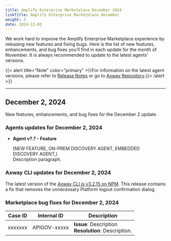 ```yaml
---
title: Amplify Enterprise Marketplace December 2024
linkTitle: Amplify Enterprise Marketplace December
weight: 3
date: 2024-12-02
---
```

We work hard to improve the Amplify Enterprise Marketplace experience by releasing new features and fixing bugs. Here is the list of new features, enhancements, and bug fixes you’ll find in each update for the month of November. It is always recommended to update to the latest agents' versions.

{{< alert title="Note" color="primary" >}}For information on the latest agent versions, please refer to [Release Notes](/docs/amplify_relnotes) or go to [Axway Repository](https://repository.axway.com/catalog?q=agents).{{< /alert >}}

---

## December 2, 2024

New features, enhancements, and bug fixes for the December 2 update.

### Agents updates for December 2, 2024

* **Agent v?.? - Feature**

  (NEW FEATURE, ON-PREM DISCOVERY AGENT, EMBEDDED DISCOVERY AGENT,)<br />
  Description paragraph.

### Axway CLI updates for December 2, 2024

The latest version of the [Axway CLI is v3.2.15 on NPM](https://www.npmjs.com/package/axway/v/3.2.15).
This release contains a fix that removes the unnecessary Platform logout confirmation dialog.

### Marketplace bug fixes for December 2, 2024

| Case ID | Internal ID | Description |
|-------------|--------------|---------------------------------------------------|
| xxxxxxx | APIGOV-xxxxx | **Issue**: Description <br/>**Resolution**: Description.|